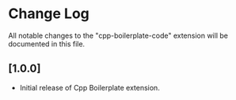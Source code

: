 # Change Log

All notable changes to the "cpp-boilerplate-code" extension will be documented in this file.

## [1.0.0]

- Initial release of Cpp Boilerplate extension.
